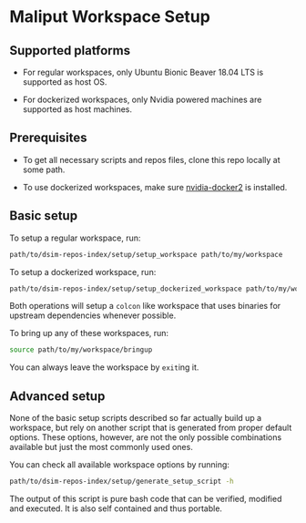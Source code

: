 # Maliput Workspace Setup

## Supported platforms

* For regular workspaces, only Ubuntu Bionic Beaver 18.04 LTS is supported as host OS.

* For dockerized workspaces, only Nvidia powered machines are supported as host machines.

## Prerequisites

* To get all necessary scripts and repos files, clone this repo locally at some path.

* To use dockerized workspaces, make sure [nvidia-docker2](https://github.com/nvidia/nvidia-docker/wiki/Installation-(version-2.0)) is installed.

## Basic setup

To setup a regular workspace, run:

```sh
path/to/dsim-repos-index/setup/setup_workspace path/to/my/workspace
```

To setup a dockerized workspace, run:

```sh
path/to/dsim-repos-index/setup/setup_dockerized_workspace path/to/my/workspace
```

Both operations will setup a `colcon` like workspace that uses binaries for
upstream dependencies whenever possible.

To bring up any of these workspaces, run:

```sh
source path/to/my/workspace/bringup
```

You can always leave the workspace by `exit`ing it.

## Advanced setup

None of the basic setup scripts described so far actually build up a workspace, but rely
on another script that is generated from proper default options. These options, however,
are not the only possible combinations available but just the most commonly used ones.

You can check all available workspace options by running:

```sh
path/to/dsim-repos-index/setup/generate_setup_script -h
```

The output of this script is pure bash code that can be verified, modified and executed. It
is also self contained and thus portable.

